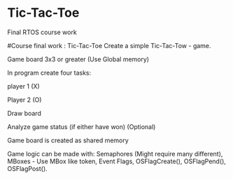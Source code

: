 # Tic-Tac-Toe
Final RTOS course work 

#Course final work : Tic-Tac-Toe
Create a simple Tic-Tac-Tow - game.

Game board 3x3 or greater (Use Global memory)

In program create four tasks:

player 1 (X)

Player 2 (O)

Draw board

Analyze game status (if either have won) (Optional)


Game board is created as shared memory 

Game logic can be made with:
Semaphores (Might require many different),
MBoxes - Use MBox like token,
Event Flags,
OSFlagCreate(),
OSFlagPend(),
OSFlagPost().



